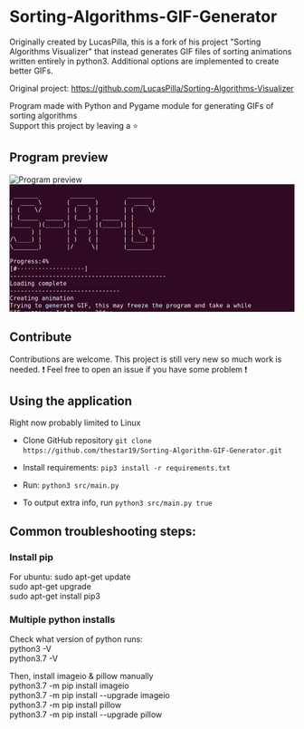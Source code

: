 # Sorting-Algorithms-GIF-Generator

Originally created by LucasPilla, this is a fork of his project "Sorting Algorithms Visualizer" that instead generates GIF files of sorting animations written entirely in python3. Additional options are implemented to create better GIFs.

Original project: https://github.com/LucasPilla/Sorting-Algorithms-Visualizer

Program made with Python and Pygame module for generating GIFs of sorting algorithms \
Support this project by leaving a :star:

## Program preview
<img src="sorting_thumbnail.gif" alt="Program preview" width="450" height=400>

<img src="terminal_view.png" alt="Terminal preview" width="520" height=225>

## Contribute
Contributions are welcome. This project is still very new so much work is needed.
:exclamation: Feel free to open an issue if you have some problem :exclamation:

## Using the application
Right now probably limited to Linux
- Clone GitHub repository `git clone https://github.com/thestar19/Sorting-Algorithm-GIF-Generator.git`
- Install requirements: `pip3 install -r requirements.txt`
- Run: `python3 src/main.py`

- To output extra info, run `python3 src/main.py true`

## Common troubleshooting steps:
### Install pip
For ubuntu: sudo apt-get update\
            sudo apt-get upgrade\
            sudo apt-get install pip3


### Multiple python installs
Check what version of python runs:\
  python3 -V\
  python3.7 -V
  
Then, install imageio & pillow manually\
  python3.7 -m pip install imageio\
  python3.7 -m pip install --upgrade imageio\
  python3.7 -m pip install pillow\
  python3.7 -m pip install --upgrade pillow
